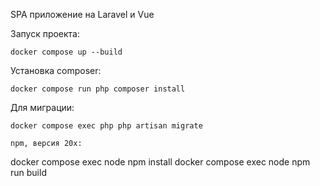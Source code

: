 SPA приложение на Laravel и Vue

Запуск проекта:
````
docker compose up --build
````
Установка composer:
````
docker compose run php composer install
````
Для миграции:
````
docker compose exec php php artisan migrate
````
````
npm, версия 20x:
````
docker compose exec node npm install
docker compose exec node npm run build
````

